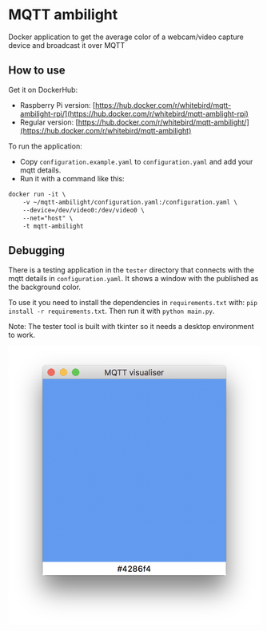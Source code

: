 # MQTT ambilight

Docker application to get the average color of a webcam/video capture device and broadcast it over MQTT

## How to use

Get it on DockerHub:

- Raspberry Pi version: [https://hub.docker.com/r/whitebird/mqtt-ambilight-rpi/](https://hub.docker.com/r/whitebird/mqtt-amblight-rpi)
- Regular version: [https://hub.docker.com/r/whitebird/mqtt-ambilight/](https://hub.docker.com/r/whitebird/mqtt-ambilight)

To run the application:

- Copy `configuration.example.yaml` to `configuration.yaml` and add your mqtt details.
- Run it with a command like this: 

```
docker run -it \
    -v ~/mqtt-ambilight/configuration.yaml:/configuration.yaml \
    --device=/dev/video0:/dev/video0 \
    --net="host" \
    -t mqtt-ambilight
```

## Debugging

There is a testing application in the `tester` directory that connects with the mqtt details in `configuration.yaml`. It shows a window with the published as the background color.

To use it you need to install the dependencies in `requirements.txt` with: `pip install -r requirements.txt`. Then run it with `python main.py`.

Note: The tester tool is built with tkinter so it needs a desktop environment to work.

![MQTT tester](tester_screenshot.png)
